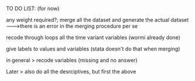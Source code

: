 TO DO LIST: (for now)

any weight required?;
merge all the dataset and generate the actual dataset --->there is an error in the merging procedure per se

recode through loops all the time variant variables (wormi already done)

give labels to values and variables (stata doesn't do that when merging)

in general > recode variables (missing and no answer)



Later > also do all the desrciptives, but first the above
